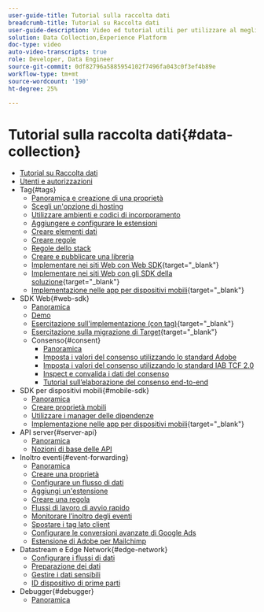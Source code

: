 ```yaml
---
user-guide-title: Tutorial sulla raccolta dati
breadcrumb-title: Tutorial su Raccolta dati
user-guide-description: Video ed tutorial utili per utilizzare al meglio la funzione Raccolta dati in Experience Platform.
solution: Data Collection,Experience Platform
doc-type: video
auto-video-transcripts: true
role: Developer, Data Engineer
source-git-commit: 0df82796a5885954102f7496fa043c0f3ef4b89e
workflow-type: tm+mt
source-wordcount: '190'
ht-degree: 25%

---
```



# Tutorial sulla raccolta dati{#data-collection}

+ [Tutorial su Raccolta dati](overview.md)
+ [Utenti e autorizzazioni](admin/users-and-permissions.md)
+ Tag{#tags}
   + [Panoramica e creazione di una proprietà](tags/create-a-property.md)
   + [Scegli un&#39;opzione di hosting](tags/choose-a-hosting-option.md)
   + [Utilizzare ambienti e codici di incorporamento](tags/use-environments-and-embed-codes.md)
   + [Aggiungere e configurare le estensioni](tags/add-and-configure-extensions.md)
   + [Creare elementi dati](tags/create-data-elements.md)
   + [Creare regole](tags/build-rules.md)
   + [Regole dello stack](tags/stack-rules.md)
   + [Creare e pubblicare una libreria](tags/build-and-publish-a-library.md)
   + [Implementare nei siti Web con Web SDK](https://experienceleague.adobe.com/docs/platform-learn/implement-web-sdk/overview.html?lang=it){target="_blank"}
   + [Implementare nei siti Web con gli SDK della soluzione](https://experienceleague.adobe.com/docs/platform-learn/implement-in-websites/overview.html){target="_blank"}
   + [Implementazione nelle app per dispositivi mobili](https://experienceleague.adobe.com/docs/platform-learn/implement-mobile-sdk/overview.html?lang=it){target="_blank"}
+ SDK Web{#web-sdk}
   + [Panoramica](web-sdk/overview.md)
   + [Demo](web-sdk/demo.md)
   + [Esercitazione sull&#39;implementazione (con tag)](https://experienceleague.adobe.com/docs/platform-learn/implement-web-sdk/overview.html?lang=it){target="_blank"}
   + [Esercitazione sulla migrazione di Target](https://experienceleague.adobe.com/docs/platform-learn/migrate-target-to-websdk/introduction.html){target="_blank"}
   + Consenso{#consent}
      + [Panoramica](web-sdk/consent/overview.md)
      + [Imposta i valori del consenso utilizzando lo standard Adobe](web-sdk/consent/set-consent-adobe.md)
      + [Imposta i valori del consenso utilizzando lo standard IAB TCF 2.0](web-sdk/consent/set-consent-iab.md)
      + [Inspect e convalida i dati del consenso](web-sdk/consent/inspect.md)
      + [Tutorial sull’elaborazione del consenso end-to-end](web-sdk/consent/tutorial.md)
+ SDK per dispositivi mobili{#mobile-sdk}
   + [Panoramica](mobile-sdk/overview.md)
   + [Creare proprietà mobili](mobile-sdk/create-mobile-properties.md)
   + [Utilizzare i manager delle dipendenze](mobile-sdk/use-dependency-managers.md)
   + [Implementazione nelle app per dispositivi mobili](https://experienceleague.adobe.com/docs/platform-learn/implement-mobile-sdk/overview.html?lang=it){target="_blank"}
+ API server{#server-api}
   + [Panoramica](server-api/overview.md)
   + [Nozioni di base delle API](server-api/introduction.md)
+ Inoltro eventi{#event-forwarding}
   + [Panoramica](event-forwarding/overview.md)
   + [Creare una proprietà](event-forwarding/create-a-property.md)
   + [Configurare un flusso di dati](event-forwarding/set-up-a-datastream.md)
   + [Aggiungi un&#39;estensione](event-forwarding/add-an-extension.md)
   + [Creare una regola](event-forwarding/create-a-rule.md)
   + [Flussi di lavoro di avvio rapido](event-forwarding/quick-start-workflows.md)
   + [Monitorare l’inoltro degli eventi](event-forwarding/monitor.md)
   + [Spostare i tag lato client](event-forwarding/consider-moving-tags.md)
   + [Configurare le conversioni avanzate di Google Ads](event-forwarding/set-up-google-ads-enhanced-conversions.md)
   + [Estensione di Adobe per Mailchimp](event-forwarding/adobe-extension-for-mailchimp.md)
+ Datastream e Edge Network{#edge-network}
   + [Configurare i flussi di dati](edge/configure-datastreams.md)
   + [Preparazione dei dati](edge/data-prep.md)
   + [Gestire i dati sensibili](edge/manage-sensitive-data-in-datastreams.md)
   + [ID dispositivo di prime parti](edge/generate-first-party-device-ids.md)
+ Debugger{#debugger}
   + [Panoramica](debugger/overview.md)
